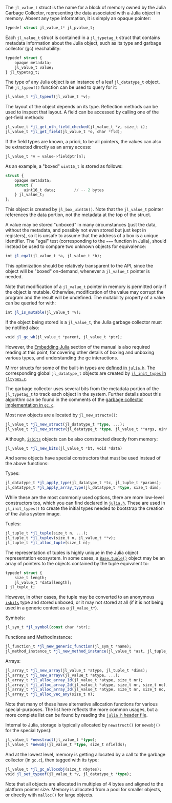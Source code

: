 The `jl_value_t` struct is the name for a block of memory owned by the Julia Garbage Collector, representing the data associated with a Julia object in memory. Absent any type information, it is simply an opaque pointer:


```julia
typedef struct jl_value_t* jl_pvalue_t;
```
Each `jl_value_t` struct is contained in a `jl_typetag_t` struct that contains metadata information about the Julia object, such as its type and garbage collector (gc) reachability:


```julia
typedef struct {
    opaque metadata;
    jl_value_t value;
} jl_typetag_t;
```
The type of any Julia object is an instance of a leaf `jl_datatype_t` object. The `jl_typeof()` function can be used to query for it:


```julia
jl_value_t *jl_typeof(jl_value_t *v);
```
The layout of the object depends on its type. Reflection methods can be used to inspect that layout. A field can be accessed by calling one of the get-field methods:


```julia
jl_value_t *jl_get_nth_field_checked(jl_value_t *v, size_t i);
jl_value_t *jl_get_field(jl_value_t *o, char *fld);
```
If the field types are known, a priori, to be all pointers, the values can also be extracted directly as an array access:


```julia
jl_value_t *v = value->fieldptr[n];
```
As an example, a "boxed" `uint16_t` is stored as follows:


```julia
struct {
    opaque metadata;
    struct {
        uint16_t data;        // -- 2 bytes
    } jl_value_t;
};
```
This object is created by `jl_box_uint16()`. Note that the `jl_value_t` pointer references the data portion, not the metadata at the top of the struct.

A value may be stored "unboxed" in many circumstances (just the data, without the metadata, and possibly not even stored but just kept in registers), so it is unsafe to assume that the address of a box is a unique identifier. The "egal" test (corresponding to the `===` function in Julia), should instead be used to compare two unknown objects for equivalence:


```julia
int jl_egal(jl_value_t *a, jl_value_t *b);
```
This optimization should be relatively transparent to the API, since the object will be "boxed" on-demand, whenever a `jl_value_t` pointer is needed.

Note that modification of a `jl_value_t` pointer in memory is permitted only if the object is mutable. Otherwise, modification of the value may corrupt the program and the result will be undefined. The mutability property of a value can be queried for with:


```julia
int jl_is_mutable(jl_value_t *v);
```
If the object being stored is a `jl_value_t`, the Julia garbage collector must be notified also:


```julia
void jl_gc_wb(jl_value_t *parent, jl_value_t *ptr);
```
However, the [Embedding Julia](https://docs.julialang.org/../../manual/embedding/#Embedding-Julia) section of the manual is also required reading at this point, for covering other details of boxing and unboxing various types, and understanding the gc interactions.

Mirror structs for some of the built-in types are [defined in `julia.h`](https://github.com/JuliaLang/julia/blob/master/src/julia.h). The corresponding global `jl_datatype_t` objects are created by [`jl_init_types` in `jltypes.c`](https://github.com/JuliaLang/julia/blob/master/src/jltypes.c).

The garbage collector uses several bits from the metadata portion of the `jl_typetag_t` to track each object in the system. Further details about this algorithm can be found in the comments of the [garbage collector implementation in `gc.c`](https://github.com/JuliaLang/julia/blob/master/src/gc.c).

Most new objects are allocated by `jl_new_structv()`:


```julia
jl_value_t *jl_new_struct(jl_datatype_t *type, ...);
jl_value_t *jl_new_structv(jl_datatype_t *type, jl_value_t **args, uint32_t na);
```
Although, [`isbits`](https://docs.julialang.org/../../base/base/#Base.isbits) objects can be also constructed directly from memory:


```julia
jl_value_t *jl_new_bits(jl_value_t *bt, void *data)
```
And some objects have special constructors that must be used instead of the above functions:

Types:


```julia
jl_datatype_t *jl_apply_type(jl_datatype_t *tc, jl_tuple_t *params);
jl_datatype_t *jl_apply_array_type(jl_datatype_t *type, size_t dim);
```
While these are the most commonly used options, there are more low-level constructors too, which you can find declared in [`julia.h`](https://github.com/JuliaLang/julia/blob/master/src/julia.h). These are used in `jl_init_types()` to create the initial types needed to bootstrap the creation of the Julia system image.

Tuples:


```julia
jl_tuple_t *jl_tuple(size_t n, ...);
jl_tuple_t *jl_tuplev(size_t n, jl_value_t **v);
jl_tuple_t *jl_alloc_tuple(size_t n);
```
The representation of tuples is highly unique in the Julia object representation ecosystem. In some cases, a [`Base.tuple()`](https://docs.julialang.org/../../base/base/#Core.tuple) object may be an array of pointers to the objects contained by the tuple equivalent to:


```julia
typedef struct {
    size_t length;
    jl_value_t *data[length];
} jl_tuple_t;
```
However, in other cases, the tuple may be converted to an anonymous [`isbits`](https://docs.julialang.org/../../base/base/#Base.isbits) type and stored unboxed, or it may not stored at all (if it is not being used in a generic context as a `jl_value_t*`).

Symbols:


```julia
jl_sym_t *jl_symbol(const char *str);
```
Functions and MethodInstance:


```julia
jl_function_t *jl_new_generic_function(jl_sym_t *name);
jl_method_instance_t *jl_new_method_instance(jl_value_t *ast, jl_tuple_t *sparams);
```
Arrays:


```julia
jl_array_t *jl_new_array(jl_value_t *atype, jl_tuple_t *dims);
jl_array_t *jl_new_arrayv(jl_value_t *atype, ...);
jl_array_t *jl_alloc_array_1d(jl_value_t *atype, size_t nr);
jl_array_t *jl_alloc_array_2d(jl_value_t *atype, size_t nr, size_t nc);
jl_array_t *jl_alloc_array_3d(jl_value_t *atype, size_t nr, size_t nc, size_t z);
jl_array_t *jl_alloc_vec_any(size_t n);
```
Note that many of these have alternative allocation functions for various special-purposes. The list here reflects the more common usages, but a more complete list can be found by reading the [`julia.h` header file](https://github.com/JuliaLang/julia/blob/master/src/julia.h).

Internal to Julia, storage is typically allocated by `newstruct()` (or `newobj()` for the special types):


```julia
jl_value_t *newstruct(jl_value_t *type);
jl_value_t *newobj(jl_value_t *type, size_t nfields);
```
And at the lowest level, memory is getting allocated by a call to the garbage collector (in `gc.c`), then tagged with its type:


```julia
jl_value_t *jl_gc_allocobj(size_t nbytes);
void jl_set_typeof(jl_value_t *v, jl_datatype_t *type);
```
Note that all objects are allocated in multiples of 4 bytes and aligned to the platform pointer size. Memory is allocated from a pool for smaller objects, or directly with `malloc()` for large objects.




